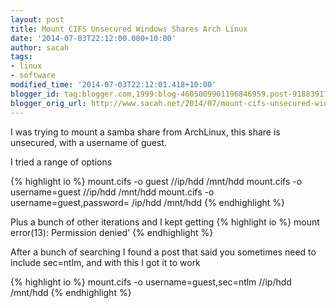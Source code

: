 ```yaml
---
layout: post
title: Mount CIFS Unsecured Windows Shares Arch Linux
date: '2014-07-03T22:12:00.000+10:00'
author: sacah
tags:
- linux
- software
modified_time: '2014-07-03T22:12:01.418+10:00'
blogger_id: tag:blogger.com,1999:blog-4605009901196846959.post-9188391757293817006
blogger_orig_url: http://www.sacah.net/2014/07/mount-cifs-unsecured-windows-shares.html
---
```


I was trying to mount a samba share from ArchLinux, this share is unsecured, with a username of guest.

I tried a range of options

{% highlight io %}
mount.cifs -o guest //ip/hdd /mnt/hdd
mount.cifs -o username=guest //ip/hdd /mnt/hdd
mount.cifs -o username=guest,password= /ip/hdd /mnt/hdd
{% endhighlight %}

Plus a bunch of other iterations and I kept getting
{% highlight io %}
mount error(13): Permission denied'
{% endhighlight %}

After a bunch of searching I found a post that said you sometimes need to include sec=ntlm, and with this I got it to work

{% highlight io %}
mount.cifs -o username=guest,sec=ntlm //ip/hdd /mnt/hdd
{% endhighlight %}